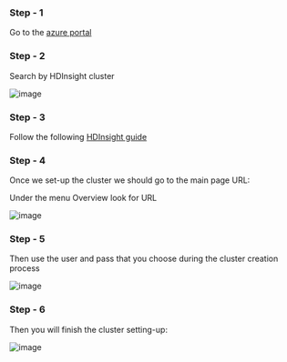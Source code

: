 
### Step - 1 
Go to the [azure portal](https://ms.portal.azure.com/#home)

### Step - 2

Search by HDInsight cluster

![image](https://user-images.githubusercontent.com/7907123/141758824-4c88e1c0-19fb-4b49-8a0c-5a250b7462dd.png)

### Step - 3 

Follow the following [HDInsight guide](https://docs.microsoft.com/en-us/azure/hdinsight/hdinsight-hadoop-provision-linux-clusters)

### Step - 4 

Once we set-up the cluster we should go to the main page URL:

Under the menu Overview look for URL

![image](https://user-images.githubusercontent.com/7907123/141763613-708e5654-fb06-449e-a694-5f2ce090047f.png)

### Step - 5

Then use the user and pass that you choose during the cluster creation process

![image](https://user-images.githubusercontent.com/7907123/141764155-d9ad0669-7a44-4837-93bb-d63bc71fbbe2.png)

### Step - 6

Then you will finish the cluster setting-up:

![image](https://user-images.githubusercontent.com/7907123/141764446-d10f3354-c76f-481c-b775-f3cb360c3b5f.png)
